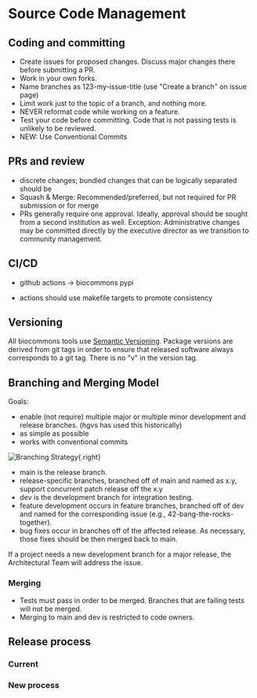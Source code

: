 # Source Code Management



## Coding and committing

- Create issues for proposed changes.  Discuss major changes there before submitting a PR.
- Work in your own forks.
- Name branches as 123-my-issue-title (use "Create a branch" on issue page)
- Limit work just to the topic of a branch, and nothing more.
- NEVER reformat code while working on a feature.
- Test your code before committing. Code that is not passing tests is unlikely to be reviewed.
- NEW: Use Conventional Commits


## PRs and review

- discrete changes; bundled changes that can be logically separated should be
- Squash & Merge: Recommended/preferred, but not required for PR submission or for merge
- PRs generally require one approval.  Ideally, approval should be sought from a second institution
  as well. Exception: Administrative changes may be committed directly by the executive director
  as we transition to community management.

## CI/CD

- github actions → biocommons pypi

- actions should use makefile targets to promote consistency


## Versioning

All biocommons tools use [Semantic Versioning](https://semver.org/).  Package versions are derived from
git tags in order to ensure that released software always corresponds to a git tag.  There is no "v"
in the version tag.

## Branching and Merging Model

Goals:

- enable (not require) multiple major or multiple minor development and release branches. (hgvs has
  used this historically) 
- as simple as possible
- works with conventional commits


![Branching Strategy](branching-strategy.drawio.svg){.right}

- main is the release branch.
- release-specific branches, branched off of main and named as x.y, support concurrent
  patch release off the x.y 
- dev is the development branch for integration testing.
- feature development occurs in feature branches, branched off of dev and named for the
  corresponding issue (e.g., 42-bang-the-rocks-together).
- bug fixes occur in branches off of the affected release. As necessary, those fixes should be then
  merged back to main.

If a project needs a new development branch for a major release, the Architectural Team will address
the issue.

### Merging

- Tests must pass in order to be merged. Branches that are failing tests will not be merged.
- Merging to main and dev is restricted to code owners.


## Release process

### Current

### New process
